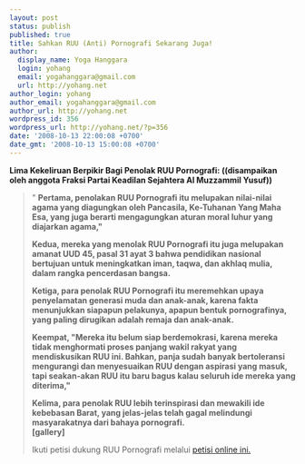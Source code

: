```yaml
---
layout: post
status: publish
published: true
title: Sahkan RUU (Anti) Pornografi Sekarang Juga!
author:
  display_name: Yoga Hanggara
  login: yohang
  email: yogahanggara@gmail.com
  url: http://yohang.net
author_login: yohang
author_email: yogahanggara@gmail.com
author_url: http://yohang.net
wordpress_id: 356
wordpress_url: http://yohang.net/?p=356
date: '2008-10-13 22:00:08 +0700'
date_gmt: '2008-10-13 15:00:08 +0700'
---
```

 **Lima Kekeliruan Berpikir Bagi Penolak RUU Pornografi: ((disampaikan oleh anggota Fraksi Partai Keadilan Sejahtera Al Muzzammil Yusuf))**

> " **Pertama, penolakan RUU Pornografi itu melupakan nilai-nilai agama yang diagungkan oleh Pancasila, Ke-Tuhanan Yang Maha Esa, yang juga berarti mengagungkan aturan moral luhur yang diajarkan agama,"**
> 
> **Kedua, mereka yang menolak RUU Pornografi itu juga melupakan amanat UUD 45, pasal 31 ayat 3 bahwa pendidikan nasional bertujuan untuk meningkatkan iman, taqwa, dan akhlaq mulia, dalam rangka pencerdasan bangsa.**
> 
> **Ketiga, para penolak RUU Pornografi itu meremehkan upaya penyelamatan generasi muda dan anak-anak, karena fakta menunjukkan siapapun pelakunya, apapun bentuk pornografinya, yang paling dirugikan adalah remaja dan anak-anak.**
> 
> **Keempat, "Mereka itu belum siap berdemokrasi, karena mereka tidak menghormati proses panjang wakil rakyat yang mendiskusikan RUU ini. Bahkan, panja sudah banyak bertoleransi mengurangi dan menyesuaikan RUU dengan aspirasi yang masuk, tapi seakan-akan RUU itu baru bagus kalau seluruh ide mereka yang diterima,"**
> 
> **Kelima, para penolak RUU lebih terinspirasi dan mewakili ide kebebasan Barat, yang jelas-jelas telah gagal melindungi masyarakatnya dari bahaya pornografi.  
> [gallery]**
> 
> Ikuti petisi dukung RUU Pornografi melalui [petisi online ini.](http://www.petitiononline.com/RUU/petition.html)
